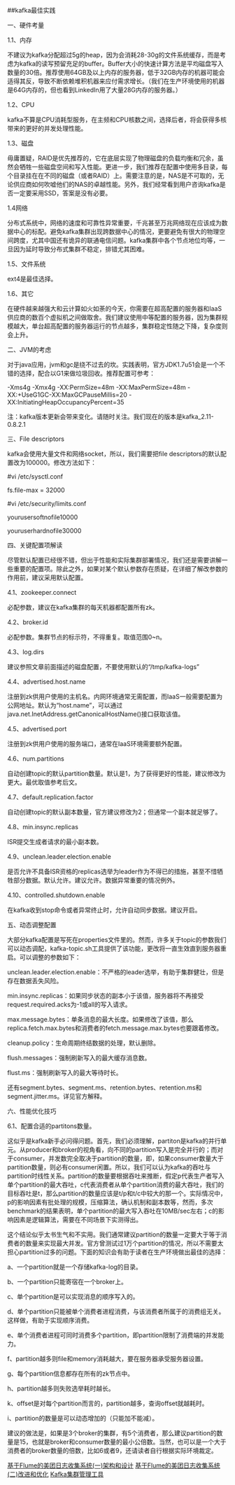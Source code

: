 ##kafka最佳实践

一、硬件考量

1.1、内存

不建议为kafka分配超过5g的heap，因为会消耗28-30g的文件系统缓存，而是考虑为kafka的读写预留充足的buffer。Buffer大小的快速计算方法是平均磁盘写入数量的30倍。推荐使用64GB及以上内存的服务器，低于32GB内存的机器可能会适得其反，导致不断依赖堆积机器来应付需求增长。（我们在生产环境使用的机器是64G内存的，但也看到LinkedIn用了大量28G内存的服务器。）

1.2、CPU

kafka不算是CPU消耗型服务，在主频和CPU核数之间，选择后者，将会获得多核带来的更好的并发处理性能。

1.3、磁盘

毋庸置疑，RAID是优先推荐的，它在底层实现了物理磁盘的负载均衡和冗余，虽然会牺牲一些磁盘空间和写入性能。更进一步，我们推荐在配置中使用多目录，每个目录挂在在不同的磁盘（或者RAID）上。需要注意的是，NAS是不可取的，无论供应商如何吹嘘他们的NAS的卓越性能。另外，我们经常看到用户咨询kafka是否一定要采用SSD，答案是没有必要。

1.4网络

分布式系统中，网络的速度和可靠性异常重要，千兆甚至万兆网络现在应该成为数据中心的标配。避免kafka集群出现跨数据中心的情况，更要避免有很大的物理空间跨度，尤其中国还有诡异的联通电信问题。kafka集群中各个节点地位均等，一旦因为延时导致分布式集群不稳定，排错尤其困难。

1.5、文件系统

ext4是最佳选择。

1.6、其它

在硬件越来越强大和云计算如火如荼的今天，你需要在超高配置的服务器和IaaS供应商的数百个虚拟机之间做取舍。我们建议使用中等配置的服务器，因为集群规模越大，单台超高配置的服务器运行的节点越多，集群稳定性随之下降，复杂度则会上升。

二、JVM的考虑

对于java应用，jvm和gc是绕不过去的坎。实践表明，官方JDK1.7u51会是一个不错的选择，配合以G1来做垃圾回收。推荐配置可参考：

-Xms4g -Xmx4g -XX:PermSize=48m -XX:MaxPermSize=48m
-XX:+UseG1GC-XX:MaxGCPauseMillis=20 -XX:InitiatingHeapOccupancyPercent=35

注：kafka版本更新会带来变化。请随时关注。我们现在的版本是kafka_2.11-0.8.2.1

三、File descriptors

kafka会使用大量文件和网络socket，所以，我们需要把file
descriptors的默认配置改为100000。修改方法如下：

#vi /etc/sysctl.conf

fs.file-max = 32000

#vi /etc/security/limits.conf

yourusersoftnofile10000

youruserhardnofile30000

四、关键配置项解读

尽管默认配置已经很不错，但出于性能和实际集群部署情况，我们还是需要讲解一些重要的配置项。除此之外，如果对某个默认参数存在质疑，在详细了解改参数的作用前，建议采用默认配置。

4.1、zookeeper.connect

必配参数，建议在kafka集群的每天机器都配置所有zk。

4.2、broker.id

必配参数。集群节点的标示符，不得重复。取值范围0~n。

4.3、log.dirs

建议参照文章前面描述的磁盘配置，不要使用默认的“/tmp/kafka-logs”

4.4、advertised.host.name

注册到zk供用户使用的主机名。内网环境通常无需配置，而IaaS一般需要配置为公网地址。默认为“host.name”，可以通过java.net.InetAddress.getCanonicalHostName()接口获取该值。

4.5、advertised.port

注册到zk供用户使用的服务端口，通常在IaaS环境需要额外配置。

4.6、num.partitions

自动创建topic的默认partition数量。默认是1，为了获得更好的性能，建议修改为更大。最优取值参考后文。

4.7、default.replication.factor

自动创建topic的默认副本数量，官方建议修改为2；但通常一个副本就足够了。

4.8、min.insync.replicas

ISR提交生成者请求的最小副本数。

4.9、unclean.leader.election.enable

是否允许不具备ISR资格的replicas选举为leader作为不得已的措施，甚至不惜牺牲部分数据。默认允许。建议允许。数据异常重要的情况例外。

4.10、controlled.shutdown.enable

在kafka收到stop命令或者异常终止时，允许自动同步数据。建议开启。

五、动态调整配置

大部分kafka配置是写死在properties文件里的。然而，许多关于topic的参数我们可以动态调配，kafka-topic.sh工具提供了该功能，更改将一直生效直到服务器重启。可以调整的参数如下：

unclean.leader.election.enable：不严格的leader选举，有助于集群健壮，但是存在数据丢失风险。

min.insync.replicas：如果同步状态的副本小于该值，服务器将不再接受request.required.acks为-1或all的写入请求。

max.message.bytes：单条消息的最大长度。如果修改了该值，那么replica.fetch.max.bytes和消费者的fetch.message.max.bytes也要跟着修改。

cleanup.policy：生命周期终结数据的处理，默认删除。

flush.messages：强制刷新写入的最大缓存消息数。

flust.ms：强制刷新写入的最大等待时长。

还有segment.bytes、segment.ms、retention.bytes、retention.ms和segment.jitter.ms。详见官方解释。

六、性能优化技巧

6.1、配置合适的partitons数量。

这似乎是kafka新手必问得问题。首先，我们必须理解，partiton是kafka的并行单元。从producer和broker的视角看，向不同的partition写入是完全并行的；而对于consumer，并发数完全取决于partition的数量，即，如果consumer数量大于partition数量，则必有consumer闲置。所以，我们可以认为kafka的吞吐与partition时线性关系。partition的数量要根据吞吐来推断，假定p代表生产者写入单个partition的最大吞吐，c代表消费者从单个partition消费的最大吞吐，我们的目标吞吐是t，那么partition的数量应该是t/p和t/c中较大的那一个。实际情况中，p的影响因素有批处理的规模，压缩算法，确认机制和副本数等，然而，多次benchmark的结果表明，单个partition的最大写入吞吐在10MB/sec左右；c的影响因素是逻辑算法，需要在不同场景下实测得出。

这个结论似乎太书生气和不实用。我们通常建议partition的数量一定要大于等于消费者的数量来实现最大并发。官方曾测试过1万个partition的情况，所以不需要太担心partition过多的问题。下面的知识会有助于读者在生产环境做出最佳的选择：

a、一个partition就是一个存储kafka-log的目录。

b、一个partition只能寄宿在一个broker上。

c、单个partition是可以实现消息的顺序写入的。

d、单个partition只能被单个消费者进程消费，与该消费者所属于的消费组无关。这样做，有助于实现顺序消费。

e、单个消费者进程可同时消费多个partition，即partition限制了消费端的并发能力。

f、partition越多则file和memory消耗越大，要在服务器承受服务器设置。

g、每个partition信息都存在所有的zk节点中。

h、partition越多则失败选举耗时越长。

k、offset是对每个partition而言的，partition越多，查询offset就越耗时。

i、partition的数量是可以动态增加的（只能加不能减）。

建议的做法是，如果是3个broker的集群，有5个消费者，那么建议partition的数量是15，也就是broker和consumer数量的最小公倍数。当然，也可以是一个大于消费者的broker数量的倍数，比如6或者9，还请读者自行根据实际环境裁定。

[基于Flume的美团日志收集系统(一)架构和设计](http://tech.meituan.com/mt-log-system-arch.html)
[基于Flume的美团日志收集系统(二)改进和优化](http://tech.meituan.com/mt-log-system-optimization.html)
[Kafka集群管理工具](http://www.tuicool.com/articles/ZzQbI3e)
